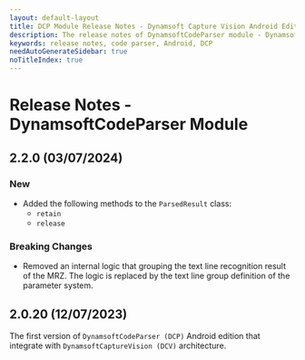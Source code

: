 ```yaml
---
layout: default-layout
title: DCP Module Release Notes - Dynamsoft Capture Vision Android Edition
description: The release notes of DynamsoftCodeParser module - Dynamsoft Capture Vision Android Edition.
keywords: release notes, code parser, Android, DCP
needAutoGenerateSidebar: true
noTitleIndex: true
---
```


# Release Notes - DynamsoftCodeParser Module

## 2.2.0 (03/07/2024)

### New

- Added the following methods to the `ParsedResult` class:
  - `retain`
  - `release`

### Breaking Changes

- Removed an internal logic that grouping the text line recognition result of the MRZ. The logic is replaced by the text line group definition of the parameter system.

## 2.0.20 (12/07/2023)

The first version of `DynamsoftCodeParser (DCP)` Android edition that integrate with `DynamsoftCaptureVision (DCV)` architecture.
